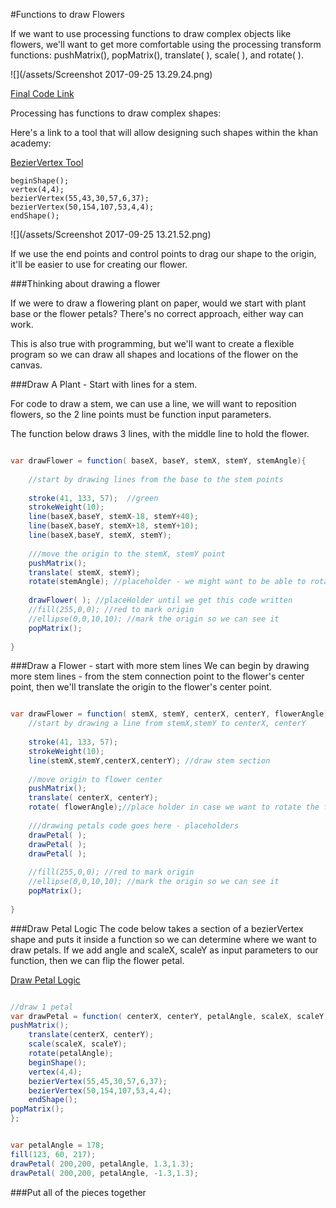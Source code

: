 #Functions to draw Flowers

If we want to use processing functions to draw complex objects like flowers, we'll want to get more comfortable using the processing transform functions: pushMatrix(), popMatrix(), translate( ), scale( ), and rotate( ).

![](/assets/Screenshot 2017-09-25 13.29.24.png)


[Final Code Link](https://www.khanacademy.org/computer-programming/plants_curvevertex/5726921278291968)

Processing has functions to draw complex shapes:  
 
Here's a link to a tool that will allow designing such shapes within the khan academy:

[BezierVertex Tool](https://www.khanacademy.org/computer-programming/beziervertex-drawing-tool/1248677350)

```
beginShape();
vertex(4,4);
bezierVertex(55,43,30,57,6,37);
bezierVertex(50,154,107,53,4,4);
endShape();
```

![](/assets/Screenshot 2017-09-25 13.21.52.png)

If we use the end points and control points to drag our shape to the origin, it'll be easier to use for creating our flower.

###Thinking about drawing a flower

If we were to draw a flowering plant on paper, would we start with plant base or the flower petals?  There's no correct approach, either way can work.

This is also true with programming, but we'll want to create a flexible program so we can draw all shapes and locations of the flower on the canvas.

###Draw A Plant - Start with lines for a stem.

For code to draw a stem, we can use a line, we will want to reposition flowers, so the 2 line points must be function input parameters.  

The function below draws 3 lines, with the middle line to hold the flower.


```java

var drawFlower = function( baseX, baseY, stemX, stemY, stemAngle){
    
    //start by drawing lines from the base to the stem points
    
    stroke(41, 133, 57);  //green
    strokeWeight(10);
    line(baseX,baseY, stemX-18, stemY+40);
    line(baseX,baseY, stemX+18, stemY+10);
    line(baseX,baseY, stemX, stemY);
    
    ///move the origin to the stemX, stemY point
    pushMatrix();
    translate( stemX, stemY);
    rotate(stemAngle); //placeholder - we might want to be able to rotate the flower before drawing it
    
    drawFlower( ); //placeHolder until we get this code written
    //fill(255,0,0); //red to mark origin
    //ellipse(0,0,10,10); //mark the origin so we can see it
    popMatrix();
    
}
```
###Draw a Flower - start with more stem lines
We can begin by drawing more stem lines - from the stem connection point to the flower's center point, then we'll translate the origin to the flower's center point.

```java

var drawFlower = function( stemX, stemY, centerX, centerY, flowerAngle){
    //start by drawing a line from stemX,stemY to centerX, centerY
 
    stroke(41, 133, 57);
    strokeWeight(10);
    line(stemX,stemY,centerX,centerY); //draw stem section
    
    //move origin to flower center
    pushMatrix();
    translate( centerX, centerY);
    rotate( flowerAngle);//place holder in case we want to rotate the flower
    
    ///drawing petals code goes here - placeholders
    drawPetal( );
    drawPetal( );
    drawPetal( );
        
    //fill(255,0,0); //red to mark origin
    //ellipse(0,0,10,10); //mark the origin so we can see it
    popMatrix();
    
}

```

###Draw Petal Logic
The code below takes a section of a bezierVertex shape and puts it inside a function so we can determine where we want to draw petals.  If we add angle and scaleX, scaleY as input parameters to our function, then we can flip the flower petal.

[Draw Petal Logic ](https://www.khanacademy.org/computer-programming/petallogic/6664207964766208)



```java

//draw 1 petal
var drawPetal = function( centerX, centerY, petalAngle, scaleX, scaleY){
pushMatrix();
    translate(centerX, centerY);
    scale(scaleX, scaleY);
    rotate(petalAngle);
    beginShape();
    vertex(4,4);
    bezierVertex(55,45,30,57,6,37);
    bezierVertex(50,154,107,53,4,4);
    endShape();
popMatrix();
};


var petalAngle = 178;
fill(123, 60, 217);
drawPetal( 200,200, petalAngle, 1.3,1.3);
drawPetal( 200,200, petalAngle, -1.3,1.3);
```

###Put all of the pieces together
